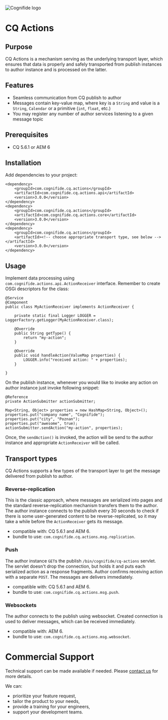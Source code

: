![Cognifide logo](http://cognifide.github.io/Carty/assets/media/cognifide_logo.png)

# CQ Actions

## Purpose

CQ Actions is a mechanism serving as the underlying transport layer, which ensures that data is properly and safely transported from publish instances to author instance and is processed on the latter.

## Features

* Seamless communication from CQ publish to author
* Messages contain key-value map, where key is a `String` and value is a `String`, `Calendar` or a primitive (`int`, `float`, etc.)
* You may register any number of author services listening to a given message topic

## Prerequisites

* CQ 5.6.1 or AEM 6

## Installation

Add dependencies to your project:

    <dependency>
        <groupId>com.cognifide.cq.actions</groupId>
        <artifactId>com.cognifide.cq.actions.api</artifactId>
        <version>3.0.0</version>
    </dependency>
    <dependency>
        <groupId>com.cognifide.cq.actions</groupId>
        <artifactId>com.cognifide.cq.actions.core</artifactId>
        <version>3.0.0</version>
    </dependency>
    <dependency>
        <groupId>com.cognifide.cq.actions</groupId>
        <artifactId><!-- choose appropriate transport type, see below --></artifactId>
        <version>3.0.0</version>
    </dependency>

## Usage

Implement data processing using `com.cognifide.actions.api.ActionReceiver` interface. Remember to create OSGi descriptors for the class:

    @Service
    @Component
    public class MyActionReceiver implements ActionReceiver {
    
        private static final Logger LOGGER = LoggerFactory.getLogger(MyActionReceiver.class);
    
        @Override
        public String getType() {
            return "my-action";
        }
    
        @Override
        public void handleAction(ValueMap properties) {
            LOGGER.info("received action: " + properties);
        }
    
    }

On the publish instance, whenever you would like to invoke any action on author instance just invoke following snippet:

    @Reference
    private ActionSubmitter actionSubmitter;
    
    Map<String, Object> properties = new HashMap<String, Object>();
    properties.put("company name", "Cognifide");
    properties.put("city", "Poznan");
    properties.put("awesome", true);
    actionSubmitter.sendAction("my-action", properties);

Once, the `sendAction()` is invoked, the action will be send to the author instance and appropriate `ActionReceiver` will be called.

## Transport types

CQ Actions supports a few types of the transport layer to get the message delivered from publish to author.

### Reverse-replication

This is the classic approach, where messages are serialized into pages and the standard reverse-replication mechanism transfers them to the author. The author instance connects to the publish every 30 seconds to check if there is some user-generated content to be reverse-replicated, so it may take a while before the `ActionReceiver` gets its message.

* compatible with: CQ 5.6.1 and AEM 6.
* bundle to use: `com.cognifide.cq.actions.msg.replication`.

### Push

The author instance `GET`s the publish `/bin/cognifide/cq-actions` servlet. The servlet doesn't drop the connection, but holds it and puts each serialized action as a response fragments. Author confirms receiving action with a separate `POST`. The messages are delivers immediately.

* compatible with: CQ 5.6.1 and AEM 6.
* bundle to use: `com.cognifide.cq.actions.msg.push`.

### Websockets

The author connects to the publish using websocket. Created connection is used to deliver messages, which can be received immediately.

* compatible with: AEM 6.
* bundle to use: `com.cognifide.cq.actions.msg.websocket`.

# Commercial Support

Technical support can be made available if needed. Please [contact us](http://www.cognifide.com/contact/) for more details.

We can:

* prioritize your feature request,
* tailor the product to your needs,
* provide a training for your engineers,
* support your development teams.
